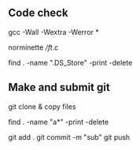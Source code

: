## Code check

gcc -Wall -Wextra -Werror *

norminette */ft*.c

find . -name ".DS_Store" -print -delete

## Make and submit git

git clone & copy files

find . -name "a*" -print -delete

git add .
git commit -m "sub"
git push